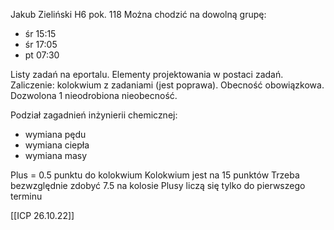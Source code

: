 Jakub Zieliński H6 pok. 118
Można chodzić na dowolną grupę:

* śr 15:15
* śr 17:05
* pt 07:30

Listy zadań na eportalu. Elementy projektowania w postaci zadań.
Zaliczenie: kolokwium z zadaniami (jest poprawa).
Obecność obowiązkowa. Dozwolona 1 nieodrobiona nieobecność.

Podział zagadnień inżynierii chemicznej:

* wymiana pędu
* wymiana ciepła
* wymiana masy

Plus = 0.5 punktu do kolokwium
Kolokwium jest na 15 punktów
Trzeba bezwzględnie zdobyć 7.5 na kolosie
Plusy liczą się tylko do pierwszego terminu

[[ICP 26.10.22]]
